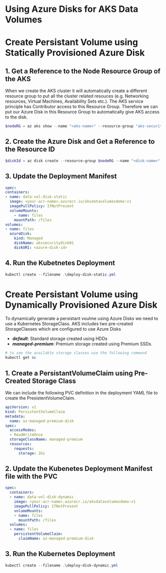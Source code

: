 # Using Azure Disks for AKS Data Volumes

# Create Persistant Volume using Statically Provisioned Azure Disk

## 1. Get a Reference to the Node Resource Group of the AKS
When we create the AKS cluster it will automatically create a different resource group to put all the cluster related resouces (e.g. Networking resources, Virtual Machines, Availability Sets etc.). The AKS service principle has Contributor access to this Resource Group. Therefore we can put our Azure Disk in this Resource Group to automatically give AKS access to the disk.

```powershell
$nodeRG = az aks show --name "<aks-name>" --resource-group "aks-security-rg" --query "nodeResourceGroup" --output tsv
```

## 2. Create the Azure Disk and Get a Reference to the Resource ID
```powershell
$diskId = az disk create --resource-group $nodeRG --name "<disk-name>" --size-gb 20 --query "id" --output tsv
```

## 3. Update the Deployment Manifest
```yaml
spec:
containers:
- name: data-vol-disk-static
  image: <your-acr-name>.azurecr.io/aksdatavolumesdemo:v1
  imagePullPolicy: IfNotPresent
  volumeMounts:
    - name: files
    mountPath: /files
volumes:
- name: files
  azureDisk:
    kind: Managed
    diskName: akssecuritydisk01
    diskURI: <azure-disk-id>
```

## 4. Run the Kubetnetes Deployment
```powershell
kubectl create --filename .\deploy-disk-static.yml
```

# Create Persistant Volume using Dynamically Provisioned Azure Disk
To dynamically generate a persistant voulme using Azure Disks we need to use a Kubernetes StorageClass. AKS includes two pre-created StorageClasses which are configured to use Azure Disks

* _**default**_:  Standard storage created using HDDs
* _**managed-premium**_: Premium storage created using Premium SSDs.

```powershell
# to see the available storage classes use the following command
kubectl get sc
```

## 1. Create a PersistantVolumeClaim using Pre-Created Storage Class
We can include the following PVC definition in the deployment YAML file to create the PresistentVolumeClaim.

```yaml
apiVersion: v1
kind: PersistentVolumeClaim
metadata:
  name: az-managed-premium-disk
spec:
  accessModes:
  - ReadWriteOnce
  storageClassName: managed-premium
  resources:
    requests:
      storage: 2Gi
```

## 2. Update the Kubenetes Deployment Manifest file with the PVC
```yaml
spec:
  containers:
  - name: data-vol-disk-dynamic
    image: <your-acr-name>.azurecr.io/aksdatavolumesdemo:v1
    imagePullPolicy: IfNotPresent
    volumeMounts:
    - name: files
      mountPath: /files
  volumes:
  - name: files
    persistentVolumeClaim:
      claimName: az-managed-premium-disk
```

## 3. Run the Kubernetes Deployment
```powershell
kubectl create --filename .\deploy-disk-dynamic.yml
```